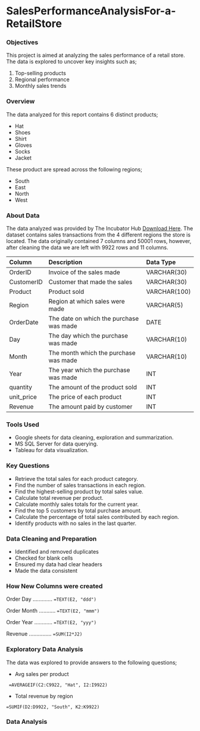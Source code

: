 # SalesPerformanceAnalysisFor-a-RetailStore

### Objectives

 This project is aimed at analyzing the sales performance of a retail store. The data is explored to uncover key insights such as; 
 1. Top-selling products
 2. Regional performance
 3. Monthly sales trends

 ### Overview

The data analyzed for this report contains 6 distinct products;
- Hat
- Shoes
- Shirt
- Gloves
- Socks
- Jacket

These product are spread across the following regions;
- South
- East
- North
- West

### About Data

The data analyzed was provided by The Incubator Hub [Download Here](https://docs.google.com/spreadsheets/d/1wICM0no-Tro0hVhZwlUNi8u7bzkOnU-2kxRhH1T8GDA/edit?usp=sharing). The dataset contains sales transactions from the 4 different regions the store is located. The data originally contained 7 columns and 50001 rows, however, after cleaning the data we are left with 9922 rows and 11 columns.

| Column                  | Description                             | Data Type      |
| :---------------------- | :-------------------------------------- | :------------- |
| OrderID                 | Invoice of the sales made               | VARCHAR(30)    |
| CustomerID              | Customer that made the sales            | VARCHAR(30)    |
| Product                 | Product sold                            | VARCHAR(100)   |
| Region                  | Region at which sales were made         | VARCHAR(5)     |
| OrderDate               | The date on which the purchase was made | DATE           |
| Day                     | The day which the purchase was made     | VARCHAR(10)    |
| Month                   | The month which the purchase was made   | VARCHAR(10)    |
| Year                    | The year which the purchase was made    | INT            |
| quantity                | The amount of the product sold          | INT            |
| unit_price              | The price of each product               | INT            |
| Revenue                 | The amount paid by customer             | INT            |

### Tools Used 

- Google sheets for data cleaning, exploration and summarization.
- MS SQL Server for data querying.
- Tableau for data visualization.

### Key Questions

- Retrieve the total sales for each product category.
- Find the number of sales transactions in each region.
- Find the highest-selling product by total sales value.
- Calculate total revenue per product.
- Calculate monthly sales totals for the current year.
- Find the top 5 customers by total purchase amount.
- Calculate the percentage of total sales contributed by each region.
- Identify products with no sales in the last quarter.

### Data Cleaning and Preparation

- Identified and removed duplicates
- Checked for blank cells
- Ensured my data had clear headers
- Made the data consistent

### How New Columns were created

Order Day ............. ``` =TEXT(E2, "ddd") ```

Order Month ........... ``` =TEXT(E2, "mmm") ```

Order Year ............ ``` =TEXT(E2, "yyy") ```

Revenue ............... ``` =SUM(I2*J2) ```

### Exploratory Data Analysis

The data was explored to provide answers to the following questions;

- Avg sales per product

```  =AVERAGEIF(C2:C9922, "Hat", I2:I9922) ```

- Total revenue by region

 ``` =SUMIF(D2:D9922, "South", K2:K9922) ```

 ### Data Analysis
 

  





 

